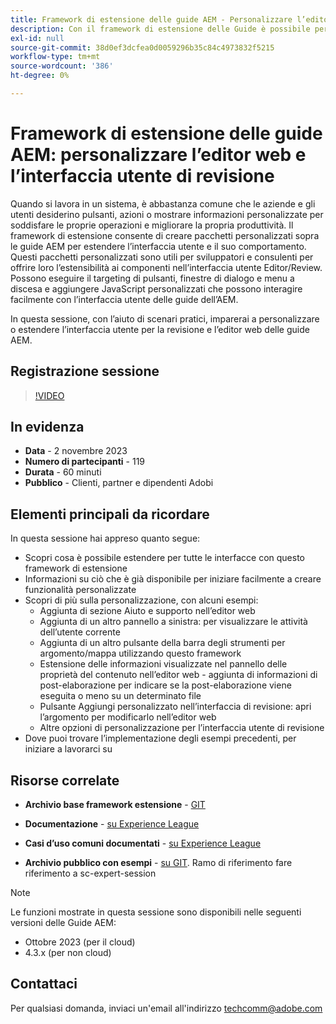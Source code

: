 ```yaml
---
title: Framework di estensione delle guide AEM - Personalizzare l’editor web e l’interfaccia di revisione
description: Con il framework di estensione delle Guide è possibile personalizzare le sezioni desiderate dell’interfaccia utente di revisione o di Webeditor utilizzando JSON, CSS e JavaScript facili da aggiornare.
exl-id: null
source-git-commit: 38d0ef3dcfea0d0059296b35c84c4973832f5215
workflow-type: tm+mt
source-wordcount: '386'
ht-degree: 0%

---
```


# Framework di estensione delle guide AEM: personalizzare l’editor web e l’interfaccia utente di revisione

Quando si lavora in un sistema, è abbastanza comune che le aziende e gli utenti desiderino pulsanti, azioni o mostrare informazioni personalizzate per soddisfare le proprie operazioni e migliorare la propria produttività. Il framework di estensione consente di creare pacchetti personalizzati sopra le guide AEM per estendere l’interfaccia utente e il suo comportamento. Questi pacchetti personalizzati sono utili per sviluppatori e consulenti per offrire loro l’estensibilità ai componenti nell’interfaccia utente Editor/Review. Possono eseguire il targeting di pulsanti, finestre di dialogo e menu a discesa e aggiungere JavaScript personalizzati che possono interagire facilmente con l’interfaccia utente delle guide dell’AEM.

In questa sessione, con l’aiuto di scenari pratici, imparerai a personalizzare o estendere l’interfaccia utente per la revisione e l’editor web delle guide AEM.

## Registrazione sessione

>[!VIDEO](https://video.tv.adobe.com/v/3425476/review-ui-customization-guides-extension-framework-web-editor)

## In evidenza

- **Data** - 2 novembre 2023
- **Numero di partecipanti** - 119
- **Durata** - 60 minuti
- **Pubblico** - Clienti, partner e dipendenti Adobi

## Elementi principali da ricordare

In questa sessione hai appreso quanto segue:
- Scopri cosa è possibile estendere per tutte le interfacce con questo framework di estensione
- Informazioni su ciò che è già disponibile per iniziare facilmente a creare funzionalità personalizzate
- Scopri di più sulla personalizzazione, con alcuni esempi:
   - Aggiunta di sezione Aiuto e supporto nell’editor web
   - Aggiunta di un altro pannello a sinistra: per visualizzare le attività dell’utente corrente
   - Aggiunta di un altro pulsante della barra degli strumenti per argomento/mappa utilizzando questo framework
   - Estensione delle informazioni visualizzate nel pannello delle proprietà del contenuto nell’editor web - aggiunta di informazioni di post-elaborazione per indicare se la post-elaborazione viene eseguita o meno su un determinato file
   - Pulsante Aggiungi personalizzato nell’interfaccia di revisione: apri l’argomento per modificarlo nell’editor web
   - Altre opzioni di personalizzazione per l’interfaccia utente di revisione
- Dove puoi trovare l’implementazione degli esempi precedenti, per iniziare a lavorarci su


## Risorse correlate

- **Archivio base framework estensione** - [GIT](https://github.com/adobe/guides-extension/tree/main)

- **Documentazione** - [su Experience League](https://guides-extension.vercel.app/docs/aem_guides_framework/basic_customisation)

- **Casi d’uso comuni documentati** - [su Experience League](https://guides-extension.vercel.app/docs/aem_guides_framework/basic_customisation)

- **Archivio pubblico con esempi** - [su GIT](https://github.com/adobe/guides-extension/tree/sc-expert-session). Ramo di riferimento fare riferimento a sc-expert-session


>[!NOTE]
>
> Le funzioni mostrate in questa sessione sono disponibili nelle seguenti versioni delle Guide AEM:
> - Ottobre 2023 (per il cloud)
> - 4.3.x (per non cloud)



## Contattaci

Per qualsiasi domanda, inviaci un&#39;email all&#39;indirizzo <techcomm@adobe.com>
